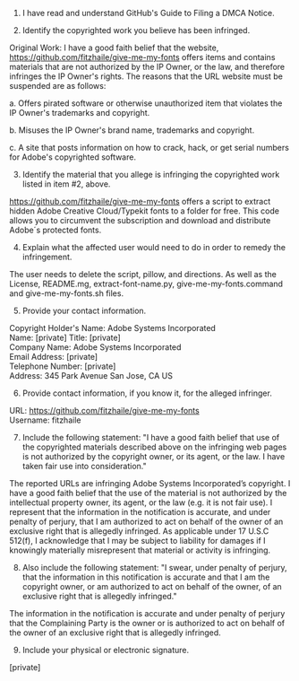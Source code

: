 1.	I have read and understand GitHub's Guide to Filing a DMCA Notice.  

2.	Identify the copyrighted work you believe has been infringed.  

Original Work: I have a good faith belief that the website, https://github.com/fitzhaile/give-me-my-fonts offers items and contains materials that are not authorized by the IP Owner, or the law, and therefore infringes the IP Owner's rights. The reasons that the URL website must be suspended are as follows:  

a.	Offers pirated software or otherwise unauthorized item that violates the IP Owner's trademarks and copyright.  

b.	Misuses the IP Owner's brand name, trademarks and copyright.  

c. A site that posts information on how to crack, hack, or get serial numbers for Adobe's copyrighted software.  

3.	Identify the material that you allege is infringing the copyrighted work listed in item #2, above.  

https://github.com/fitzhaile/give-me-my-fonts offers a script to extract hidden Adobe Creative Cloud/Typekit fonts to a folder for free. This code allows you to circumvent the subscription and download and distribute Adobe´s protected fonts.  

4.	Explain what the affected user would need to do in order to remedy the infringement.  

The user needs to delete the script, pillow, and directions. As well as the License, README.mg, extract-font-name.py, give-me-my-fonts.command and give-me-my-fonts.sh files.  

5.	Provide your contact information.  

Copyright Holder's Name: Adobe Systems Incorporated  
Name: [private] 
Title: [private]  
Company Name: Adobe Systems Incorporated  
Email Address: [private]  
Telephone Number: [private]  
Address: 345 Park Avenue San Jose, CA US

6.	Provide contact information, if you know it, for the alleged infringer.  

URL: https://github.com/fitzhaile/give-me-my-fonts  
Username: fitzhaile  

7.	Include the following statement: "I have a good faith belief that use of the copyrighted materials described above on the infringing web pages is not authorized by the copyright owner, or its agent, or the law. I have taken fair use into consideration."  

The reported URLs are infringing Adobe Systems Incorporated’s copyright. I have a good faith belief that the use of the material is not authorized by the intellectual property owner, its agent, or the law (e.g. it is not fair use). I represent that the information in the notification is accurate, and under penalty of perjury, that I am authorized to act on behalf of the owner of an exclusive right that is allegedly infringed. As applicable under 17 U.S.C 512(f), I acknowledge that I may be subject to liability for damages if I knowingly materially misrepresent that material or activity is infringing.  

8.	Also include the following statement: "I swear, under penalty of perjury, that the information in this notification is accurate and that I am the copyright owner, or am authorized to act on behalf of the owner, of an exclusive right that is allegedly infringed."  

The information in the notification is accurate and under penalty of perjury that the Complaining Party is the owner or is authorized to act on behalf of the owner of an exclusive right that is allegedly infringed.  

9.	Include your physical or electronic signature.  

[private]
